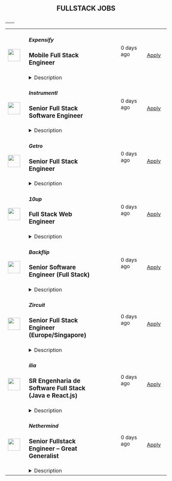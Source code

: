 <div align="center"><h2>FULLSTACK JOBS</h2></div><table><tr>
                <td width="100" height="100" rowspan="2">
                    <img src="https://avatars.githubusercontent.com/u/476779?s=200&v=4" width="38px" height="auto">
                </td>
                <td width="300">
                    <h5>Expensify</h5>
                    <h3>Mobile Full Stack Engineer</h3>
                </td>
                <td width="300">
                    <code></code>
                </td>
                <td width="200">
                <text>0 days ago</text>
                </td>
                <td width="100" rowspan="2">
                <a href="https://we.are.expensify.com/remote-mobile-engineer" align="right" target="_blank">Apply</a>
                </td>
            </tr>
            <tr>
                <td colspan="3">
                <details><summary>Description</summary>
                <div class="sqs-block html-block sqs-block-html" data-block-type="2" data-border-radii="{&quot;topLeft&quot;:{&quot;unit&quot;:&quot;px&quot;,&quot;value&quot;:0.0},&quot;topRight&quot;:{&quot;unit&quot;:&quot;px&quot;,&quot;value&quot;:0.0},&quot;bottomLeft&quot;:{&quot;unit&quot;:&quot;px&quot;,&quot;value&quot;:0.0},&quot;bottomRight&quot;:{&quot;unit&quot;:&quot;px&quot;,&quot;value&quot;:0.0}}" id="block-ec83913523d758553c62"><div class="sqs-block-content">

<div class="sqs-html-content">
  <h2 style="white-space:pre-wrap;">Your Mission,&nbsp;Should You Choose to Accept:</h2><p class="" style="white-space:pre-wrap;">Join our passionate team of top-notch engineers to solve a real-world problem, and help people spend less time managing expenses and more time pursuing their real goals. As we revolutionize the way people manage their expenses, being part of the Expensify team means building the easiest, fastest, and most efficient platform to automate everything expense-related.</p><p class="" style="white-space:pre-wrap;">Our employees work from all over the world, but if you're looking for a change of scene we offer visa sponsorship and relocation assistance to join us at one of our rad locations:</p><ul data-rte-list="default"><li><p class="" style="white-space:pre-wrap;">San Francisco </p></li><li><p class="" style="white-space:pre-wrap;">Portland </p></li><li><p class="" style="white-space:pre-wrap;">New York </p></li><li><p class="" style="white-space:pre-wrap;">London </p></li></ul><p class="" style="white-space:pre-wrap;">Even though we work hard at Expensify, we make sure our employees are happy. Our most talked about perk is our<a href="https://we.are.expensify.com/explore-the-world"> Offshore</a> where we spend a month abroad working from a remote location as a team. </p><h2 style="white-space:pre-wrap;">About the Mobile Platform</h2><p class="" style="white-space:pre-wrap;">We have a custom built, cross-platform mobile solution (wow, that’s a mouthful). Our native platforms use a JavaScript engine that allow us to write our business logic in JS and UI using native frameworks.</p><h2 style="white-space:pre-wrap;">About You</h2><p class="" style="white-space:pre-wrap;">We’re looking for engineers who are passionate about the product they’re building. Ideally, you’ll have a general understanding of and experience in Javascript, and React Native. PHP, Java, C++, IOS and Android are a plus but not a requirement! You’re a self-driven engineer with an entrepreneurial spirit who is not afraid to work with our sales team to better understand and tackle user-facing issues. You’re excited by our culture of <a href="https://we.are.expensify.com/inclusion">Live Rich, Have Fun, and Save the World</a>, and have an ambition you’re incredibly passionate about that Expensify can help you achieve.</p><p class="" style="white-space:pre-wrap;">As a Mobile Full Stack Engineer, your responsibilities include:</p><ul data-rte-list="default"><li><p class="" style="white-space:pre-wrap;">Collaborating with the team for large feature development and implementation.</p></li><li><p class="" style="white-space:pre-wrap;">Independently develop smaller features and adjustments.</p></li><li><p class="" style="white-space:pre-wrap;">Squashing bugs: big, small, and hairy!</p></li></ul><p class="" style="white-space:pre-wrap;">We’re looking for someone who:</p><ul data-rte-list="default"><li><p class="" style="white-space:pre-wrap;">Works great on a small, collaborative team.</p></li><li><p class="" style="white-space:pre-wrap;">Can design new features and tackle the annoying bugs.</p></li><li><p class="" style="white-space:pre-wrap;">Writes clean, concise, and commented code.</p></li><li><p class="" style="white-space:pre-wrap;">Can collaborate with other engineering teams to create new features and fix existing issues.</p></li><li><p class="" style="white-space:pre-wrap;">Is comfortable with every part of the software development lifecycle.</p></li><li><p class="" style="white-space:pre-wrap;">Can get shit done!</p></li></ul><h2 style="white-space:pre-wrap;">Compensation &amp; Benefits</h2><ul data-rte-list="default"><li><p class="" style="white-space:pre-wrap;">Full-time salaried position with starting compensation of $180,000 - $300,000, including equity.</p></li><li><p class="" style="white-space:pre-wrap;">401k with employer match</p></li><li><p class="" style="white-space:pre-wrap;">100% Medical/Dental/Mental Health support/Vision contributions</p></li><li><p class="" style="white-space:pre-wrap;">$20k annual family planning benefit through Carrot</p></li><li><p class="" style="white-space:pre-wrap;">Up to three months of fully paid parental leave, with up to six months for birthing parents</p></li><li><p class="" style="white-space:pre-wrap;">Commuter benefits</p></li><li><p class="" style="white-space:pre-wrap;">Flexible vacation policy</p></li><li><p class="" style="white-space:pre-wrap;">Relocation available</p></li></ul><h2 style="white-space:pre-wrap;">Next Steps</h2><p class="" style="white-space:pre-wrap;">Like what you see? Applying is easy, but it takes time. See, while we know you're awesome, it's actually really hard and time consuming to find you in the midst of literally hundreds of other applications we get from everyone else. So this is where we're going to ask our first favor: can you make it really easy and obvious how great you are, so we don't accidentally overlook you? There are many ways to do that, but the easiest way to help us out is by answering the following questions:</p><ol data-rte-list="default"><li><p class="" style="white-space:pre-wrap;">What's the URL of your website? If you don't have one, why not?</p></li><li><p class="" style="white-space:pre-wrap;">List any published apps that you have.</p></li><li><p class="" style="white-space:pre-wrap;">What's your coding history? When did you start, and what have you done between then and now?</p></li><li><p class="" style="white-space:pre-wrap;">What do you want to do with the rest of your life, and how is Expensify a step toward your long-term goals? <em>(We’re serious, we want to know! Share what you’re comfortable sharing, but we are a group of ambitious individuals building a community of people who want to achieve success in every aspect of our lives, and we encourage employees to figure out how they can use Expensify to realize their personal goals with the support of the company around them.)</em></p></li><li><p class="" style="white-space:pre-wrap;">How did you hear about us? A job posting? Chalk on a sidewalk? From a friend? Let us know where you saw this opening.</p></li></ol><h2 style="white-space:pre-wrap;">Resume not your thing? That’s great, we don’t really read them anyway! Forward your responses to the questions to <a href="mailto:apply@expensify.com">apply@expensify.com</a>. We're excited to hear from you!</h2>
</div>




















  
  



</div></div>
                </details>
                </td>
            </tr>,<tr>
                <td width="100" height="100" rowspan="2">
                    <img src="https://avatars.githubusercontent.com/u/43759528?s=200&v=4" width="38px" height="auto">
                </td>
                <td width="300">
                    <h5>Instrumentl</h5>
                    <h3>Senior Full Stack Software Engineer</h3>
                </td>
                <td width="300">
                    <code></code>
                </td>
                <td width="200">
                <text>0 days ago</text>
                </td>
                <td width="100" rowspan="2">
                <a href="https://jobs.lever.co/Instrumentl/6fa7b6d7-7e64-429a-80ea-4f70469d7584" align="right" target="_blank">Apply</a>
                </td>
            </tr>
            <tr>
                <td colspan="3">
                <details><summary>Description</summary>
                <div><b style="font-size: 18px;">Hello, we’re Instrumentl.</b></div><div><br></div><div><span style="font-size: 12pt;">We’re a mission-driven startup helping the nonprofit sector to drive impact, and we’re well on our way to becoming the #1 most-loved grant discovery and management tool. To get there, we’re hiring a </span><b style="font-size: 12pt;">Senior Full Stack Software Engineer</b><span style="font-size: 12pt;"> to help us build the right product for our customers quickly and strategically, while maintaining high code quality and standards.&nbsp;</span></div><div><br></div><div><b style="font-size: 18px;">About us:</b></div><div><br></div><div><a rel="noopener noreferrer" class="postings-link" style="font-size: 12pt;" href="https://www.instrumentl.com/">Instrumentl</a><span style="font-size: 12pt;"> is a hypergrowth YC-backed startup with over 4,000 nonprofit clients, from local homeless shelters to larger organizations like the San Diego Zoo and the University of Alaska. We are building the future of fundraising automation, helping nonprofits to discover, track, and manage grants efficiently through our SaaS platform.</span></div><div><br></div><div><span style="font-size: 12pt;">Our charts are dramatically up-and-to-the-right 📈 — we’re cash flow positive and doubling year-over-year, with customers who love us (NPS is 65+ and Ellis PMF survey is 60+). Join us on this rocket ship to Mars!</span></div><div><br></div><div><b style="font-size: 18px;">About the role:</b></div><div><br></div><div><span style="font-size: 12pt;">As a Sr. Full Stack Engineer at Instrumentl, you will work closely with our Head of Engineering and partner with team members across design, product, content, and support functions, providing a best-in-class experience to every user.</span></div><div><br></div><div><span style="font-size: 12pt;">Our small, distributed engineering team builds, scales, and improves our customer experience and in-house tooling from end to end. We’re accountable for the quality and reliability of our product, support, and data stack, and we believe in continuous improvement. Get to know us at </span><a rel="noopener noreferrer" class="postings-link" style="font-size: 12pt;" href="http://instrumentl.com/about">instrumentl.com/about</a><span style="font-size: 12pt;">!</span></div><div><br></div><div><span style="font-size: 12pt;">Our ideal candidate is eager to learn, willing to experiment, and excited to empower both teammates and customers to accelerate social progress and propel innovation.</span></div><div><br></div><div><span style="font-size: 12pt;">The Instrumentl team is fully distributed (though if you’d like to work from our Oakland office, we would love to see you there). For this position, we are looking for someone who has significant overlap with Pacific Time Zone working hours.</span></div><div><b style="font-size: 18px;">Hello, we’re Instrumentl.</b></div><div><br></div><div><span style="font-size: 12pt;">We’re a mission-driven startup helping the nonprofit sector to drive impact, and we’re well on our way to becoming the #1 most-loved grant discovery and management tool. To get there, we’re hiring a </span><b style="font-size: 12pt;">Senior Full Stack Software Engineer</b><span style="font-size: 12pt;"> to help us build the right product for our customers quickly and strategically, while maintaining high code quality and standards.&nbsp;</span></div><div><br></div><div><b style="font-size: 18px;">About us:</b></div><div><br></div><div><a href="https://www.instrumentl.com/" style="font-size: 12pt;" class="postings-link" target="_blank" rel="noopener noreferrer">Instrumentl</a><span style="font-size: 12pt;"> is a hypergrowth YC-backed startup with over 4,000 nonprofit clients, from local homeless shelters to larger organizations like the San Diego Zoo and the University of Alaska. We are building the future of fundraising automation, helping nonprofits to discover, track, and manage grants efficiently through our SaaS platform.</span></div><div><br></div><div><span style="font-size: 12pt;">Our charts are dramatically up-and-to-the-right 📈 — we’re cash flow positive and doubling year-over-year, with customers who love us (NPS is 65+ and Ellis PMF survey is 60+). Join us on this rocket ship to Mars!</span></div><div><br></div><div><b style="font-size: 18px;">About the role:</b></div><div><br></div><div><span style="font-size: 12pt;">As a Sr. Full Stack Engineer at Instrumentl, you will work closely with our Head of Engineering and partner with team members across design, product, content, and support functions, providing a best-in-class experience to every user.</span></div><div><br></div><div><span style="font-size: 12pt;">Our small, distributed engineering team builds, scales, and improves our customer experience and in-house tooling from end to end. We’re accountable for the quality and reliability of our product, support, and data stack, and we believe in continuous improvement. Get to know us at </span><a href="http://instrumentl.com/about" style="font-size: 12pt;" class="postings-link" target="_blank" rel="noopener noreferrer">instrumentl.com/about</a><span style="font-size: 12pt;">!</span></div><div><br></div><div><span style="font-size: 12pt;">Our ideal candidate is eager to learn, willing to experiment, and excited to empower both teammates and customers to accelerate social progress and propel innovation.</span></div><div><br></div><div><span style="font-size: 12pt;">The Instrumentl team is fully distributed (though if you’d like to work from our Oakland office, we would love to see you there). For this position, we are looking for someone who has significant overlap with Pacific Time Zone working hours.</span></div><h3>What you'll do:</h3><li>Build, operate, and improve products for all of Instrumentl’s customers, from small, local nonprofits to large organizations.</li><li>Create engaging, responsive interfaces and APIs that make the fundraising process truly enjoyable, driving our customer adoption and retention.</li><li>Contribute high-quality, thoroughly tested code to create trustworthy user interfaces and resilient backend systems.</li><li>Work side-by-side with our product, sales, support, and content teams to improve internal tools and processes, ensuring that our best-in-class product retains its crown.</li><li>Own problems from end to end, managing complexity and engaging directly with stakeholders to develop short-term and long-term solutions.</li><li>Be a strategic partner, thinking through everything from business impact to reliability and operability, to the pixel-perfection of individual customer interactions.</li><li>Uphold Instrumentl’s high standards for product quality and mentor newer team members to do the same.</li><h3>Who you are:</h3><li><b>Experienced: </b>you’ve been a software engineer for 5+ years - startup experience is a huge plus!</li><li><b>Generalist:</b> you enjoy working on frontend, backend, infrastructure, data pipelines, or billing pipelines as needed.</li><li><b>Hands-On: </b>you’ve used Ruby on Rails, JavaScript, PostgreSQL, Redis, HTML, and CSS, and you’re open to adopting new tools to get the job done.</li><li><b>Collaborative:</b> you thrive in an environment involving different functions, stakeholders, and subject matter experts.</li><li><b>Methodical:</b> you take pride in delivering projects from ideation to completion.</li><li><b>Hungry:</b> you’re on a mission to make an impact and motivated by constant learning.</li><li><b>Results-Driven: </b>you have a history of executing in a fast-paced environment.</li><li><b>Passionate: </b>you’re excited about Instrumentl’s mission to propel nonprofits into a bigger, brighter future.</li><h3>Compensation & Benefits:</h3><li>Salary ranges are based on market data, relative to our size, industry, and stage of growth. Salary is one part of total compensation, which also includes equity, perks, and competitive benefits.&nbsp;</li><li>For US-based candidates, our target salary band is <b>$145,000 - $185,000/year </b>+ equity. Salary decisions will be based on multiple factors including geographic location, qualifications for the role, skillset, proficiency, and experience level.&nbsp;</li><li>100% covered health, dental, and vision insurance for employees, 50% for dependents</li><li>Generous PTO policy, including parental leave</li><li>401(k)</li><li>Company laptop + stipend to set up your home workstation</li><li>Company retreats for in-person time with your colleagues</li><li>Work with awesome nonprofits around the US. We partner with incredible organizations doing meaningful work, and you get to help power their success.</li><div><b style="font-size: 18px;">What to expect:</b></div><div><br></div><div><span style="font-size: 16px;">Instrumentl is evolving rapidly. You’ll always have new challenges and opportunities to grow in your role - you won’t be bored! You’ll be an early member of our small but mighty team, playing a huge part in shaping our culture for the years and teammates to come.</span></div><div><br></div><div><b style="font-size: 16px;">At Instrumentl:</b></div><div><br></div><div><b style="font-size: 16px;">- We’re customer-focused. </b><span style="font-size: 16px;">We routinely seek feedback from our customers to improve the Instrumentl experience for everyone. Our first company value is "The customer is the hero" and we mean it.</span></div><div><b style="font-size: 16px;">- We love to experiment. </b><span style="font-size: 16px;">We are constantly generating new concepts and iterating to see what works - ideation and experimentation are essential here. "Bend the curve" is another key company value.</span></div><div><b style="font-size: 16px;">- We appreciate authenticity. </b><span style="font-size: 16px;">We have a diverse range of life experiences, and we encourage open, clear communication with each other about the things that matter most to us.</span></div><div><b style="font-size: 16px;">- We’re approachable and collaborative.</b><span style="font-size: 16px;"> Everyone has a voice, and we’re all building Instrumentl together.</span></div><div><b style="font-size: 16px;">- We kick it every day with some of the nicest people in the world.</b><span style="font-size: 16px;"> No joke, our customers are often on the front lines educating kids, saving endangered species, and restoring watersheds. In helping them take advantage of Instrumentl’s technology, you’re helping them move the world forward.</span></div><div><br></div><div><b style="font-size: 18px;">Ready to apply?</b></div><div><br></div><div><span style="font-size: 16px;">Please submit a written response addressing the prompts below:</span></div><div><br></div><div><span style="font-size: 16px;">1. Why are you interested in Instrumentl and this role?</span></div><div><span style="font-size: 16px;">2. What makes you a good fit for this role?&nbsp;</span></div><div><br></div><div><span style="font-size: 16px;">Don't forget to include the word </span><b style="font-size: 16px;">moxie </b><span style="font-size: 16px;">in your application to show you read this from start to finish! Along with your written response, please attach your CV or resume.</span></div><div><br></div><div><i style="font-size: 16px;">At Instrumentl, we pride ourselves on building a diverse team from the ground up. Every role is an opportunity to teach, learn, and create some of your best work - if you’re excited to grow along with us, we encourage you to apply!</i></div>
                </details>
                </td>
            </tr>,<tr>
                <td width="100" height="100" rowspan="2">
                    <img src="https://pbs.twimg.com/profile_images/1346314882648444928/c0g2OpD7_400x400.jpg" width="38px" height="auto">
                </td>
                <td width="300">
                    <h5>Getro</h5>
                    <h3>Senior Full Stack Engineer</h3>
                </td>
                <td width="300">
                    <code></code>
                </td>
                <td width="200">
                <text>0 days ago</text>
                </td>
                <td width="100" rowspan="2">
                <a href="https://jobs.gem.com/getro/am9icG9zdDr1VEix5hMuNp5lTxflvhHb" align="right" target="_blank">Apply</a>
                </td>
            </tr>
            <tr>
                <td colspan="3">
                <details><summary>Description</summary>
                <h1><span style="background-color: transparent; color: rgb(0, 0, 0);">Senior Full Stack Engineer - Rails &amp; React</span></h1><div><br></div><div><strong style="background-color: transparent; color: rgb(0, 0, 0);">About the Project</strong></div><div><br></div><div><span style="background-color: transparent; color: rgb(0, 0, 0);">Getro is on a mission to unlock the hidden potential within professional networks, transforming how people discover and leverage warm introductions for hiring and sales. As a Senior Full Stack Engineer on our team, you’ll be crucial in crafting features that both accelerate and enrich every connection, helping our customers find new talent, enhance their sales, and make other impactful professional connections. You'll develop user-friendly flows, construct data pipelines that supply essential insights, and leverage AI-driven matching algorithms to forge more efficient and meaningful connections. Join us in our quest to make professional networking more personal.</span></div><div><br></div><div><strong style="background-color: transparent; color: rgb(0, 0, 0);">Who You Are</strong></div><div><br></div><ul><li class=""><strong style="background-color: transparent;">Impact-Driven: </strong><span style="background-color: transparent;">You're motivated to craft solutions that make a real difference in people's professional lives. Your approach is thoughtful, always rooted in the real needs of users, and favors simplicity, efficiency and efficacy above all.</span></li><li class=""><strong style="background-color: transparent;">Agile Innovator:</strong><span style="background-color: transparent;"> Quick on your feet, you thrive in fast-paced environments, valuing learning and adaptability over perfection, making smart pivots based on user feedback and metrics.</span></li><li class=""><strong style="background-color: transparent;">Extreme Ownership: </strong><span style="background-color: transparent;">Taking ownership comes naturally to you, driving projects forward with enthusiasm and persisting until they are successful.</span></li><li class=""><strong style="background-color: transparent;">Team Player</strong><span style="background-color: transparent;">: You communicate effectively and understand how your work contributes to the bigger picture. You're open to feedback and value transparency in team interactions.</span></li><li class=""><strong style="background-color: transparent;">Self-Starter</strong><span style="background-color: transparent;">: You take ownership of your work, solve problems independently, and drive projects to completion with minimal oversight.</span></li></ul><div><br></div><div><strong style="background-color: transparent; color: rgb(0, 0, 0);">Required Skills &amp; Experience</strong></div><div><br></div><ul><li class=""><span style="background-color: transparent;">C2 Level English</span></li><li class=""><span style="background-color: transparent;">7+ years of software development experience</span></li><li class=""><span style="background-color: transparent; color: rgb(0, 0, 0);">Strong background in a startup environment building web applications.</span></li><li class=""><span style="background-color: transparent; color: rgb(0, 0, 0);">Proficiency in Rails and React are musts.&nbsp;</span></li><li class=""><span style="background-color: transparent; color: rgb(0, 0, 0);">Quick learner, able to adapt to our codebase quickly.</span></li><li class=""><span style="background-color: transparent; color: rgb(0, 0, 0);">Strong communicator, able to articulate ideas and collaborate effectively, avoiding ambiguities and misunderstandings.</span></li></ul><div><br></div><div><strong style="background-color: transparent; color: rgb(0, 0, 0);">Key Responsibilities</strong></div><div><br></div><ul><li class=""><span style="background-color: transparent;">Design and implement elegant user-centric solutions alongside PMs and designers.</span></li><li class=""><span style="background-color: transparent;">Work with autonomy on large projects critical to our roadmap, aiming for simplicity and effectiveness.</span></li><li class=""><span style="background-color: transparent;">Write clean, well-tested and maintainable code.</span></li><li class=""><span style="background-color: transparent;">Foster an environment of rapid iteration and feedback, contributing to a culture that values innovation, learning, and impact.</span></li></ul><div><br></div><div><strong style="background-color: transparent; color: rgb(0, 0, 0);">Why Join Us?</strong></div><h2><br></h2><ul><li class=""><span style="background-color: transparent;">Be part of a mission-driven company that's changing the face of professional networking and hiring</span></li><li class=""><span style="background-color: transparent;">Enjoy the flexibility and freedom of a fully remote role spanning 7+ countries. Our engineers are located in timezones between UTC-5 and UTC+1. We like to make sure we have a few hours of overlap with each other most days in case we need sync time.&nbsp;</span></li><li class=""><span style="background-color: transparent;">A competitive salary range ($100k - $120k), healthcare &amp; coworking allowance and unlimited vacation</span></li><li class=""><span style="background-color: transparent;">Significant equity participation and the opportunity to shape our future as one of the first 20 employees</span></li><li class=""><span style="background-color: transparent;">Unique culture: humans first, unicorn dreams second</span></li></ul><div><br></div><div><strong style="background-color: transparent; color: rgb(0, 0, 0);">About Getro:</strong></div><div><br></div><div><span style="background-color: transparent; color: rgb(0, 0, 0);">We help 850+ independent professional networks — including venture capital funds (</span><a href="https://jobs.lererhippeau.com/jobs" rel="noopener noreferrer" target="_blank" style="background-color: transparent; color: rgb(0, 0, 0);">Lerer Hippeau</a><span style="background-color: transparent; color: rgb(0, 0, 0);">), accelerators (</span><a href="https://jobs.techstars.com/jobs" rel="noopener noreferrer" target="_blank" style="background-color: transparent; color: rgb(0, 0, 0);">Techstars</a><span style="background-color: transparent; color: rgb(0, 0, 0);">), membership communities (</span><a href="https://jobs.thechicgeek.ca/jobs" rel="noopener noreferrer" target="_blank" style="background-color: transparent; color: rgb(0, 0, 0);">Chic Geek</a><span style="background-color: transparent; color: rgb(0, 0, 0);">), economic development organizations (</span><a href="https://jobs.launchtn.org/jobs" rel="noopener noreferrer" target="_blank" style="background-color: transparent; color: rgb(0, 0, 0);">Launch Tennessee</a><span style="background-color: transparent; color: rgb(0, 0, 0);">), universities (</span><a href="https://jobs.entrepreneurs.utoronto.ca/jobs" rel="noopener noreferrer" target="_blank" style="background-color: transparent; color: rgb(0, 0, 0);">University of Toronto</a><span style="background-color: transparent; color: rgb(0, 0, 0);">), and more — make better introductions for their members and measure the outcomes of their intros.</span></div><div><span style="background-color: transparent; color: rgb(0, 0, 0);">Our team:</span></div><ul><li class=""><span style="background-color: transparent; color: rgb(0, 0, 0);">Techstars 2017 graduates.</span></li><li class=""><span style="background-color: transparent; color: rgb(0, 0, 0);">Our co-founders have been working together in the recruiting space for the last 10 years and are multi-time founders</span></li><li class=""><span style="background-color: transparent; color: rgb(0, 0, 0);">Remote-first company, from 2018 (before covid).</span></li><li class=""><span style="background-color: transparent; color: rgb(0, 0, 0);">18 team members across 7+ countries (</span><a href="https://www.linkedin.com/feed/update/urn:li:activity:6967436011714846720?utm_source=share&amp;utm_medium=member_desktop" rel="noopener noreferrer" target="_blank" style="background-color: transparent; color: rgb(0, 0, 0);">Hear from Ted</a><span style="background-color: transparent; color: rgb(0, 0, 0);"> &amp; </span><a href="https://www.linkedin.com/posts/getro-com_get-to-know-thomas-activity-6971090675580719104-v0ta?utm_source=share&amp;utm_medium=member_desktop" rel="noopener noreferrer" target="_blank" style="background-color: transparent; color: rgb(0, 0, 0);">meet Thomas</a><span style="background-color: transparent; color: rgb(0, 0, 0);"> from our team).</span></li><li class=""><span style="background-color: transparent; color: rgb(0, 0, 0);">As a fully remote company, we don't have offices, but we do get together virtually and in-person for Summits</span></li></ul><div><br></div><div><strong style="background-color: transparent; color: rgb(0, 0, 0);">How we work:</strong></div><div><br></div><div><span style="background-color: transparent; color: rgb(0, 0, 0);">We set ambitious goals, but are mindful of realistic timelines. We trust our team members to work independently, prioritizing productivity and effectiveness over presenteeism. At Getro, you’ll have the autonomy to focus on projects that excite you while delivering high-impact results.</span></div><div><br></div><div><strong style="background-color: transparent; color: rgb(0, 0, 0);">One last thing:</strong></div><div><br></div><div><span style="background-color: transparent; color: rgb(0, 0, 0);">Don’t meet every single requirement? Studies have shown that women and people of color are less likely to apply to jobs unless they meet every single qualification. At Getro we are dedicated to building a diverse, inclusive and authentic workplace, so if you’re excited about this role but your past experience doesn’t align perfectly with every qualification in the job description, we encourage you to apply anyways. You may be just the right candidate for this or other roles.</span></div>
                </details>
                </td>
            </tr>,<tr>
                <td width="100" height="100" rowspan="2">
                    <img src="https://pbs.twimg.com/profile_images/2738508979/760be3edebfa0195e36fb3dba07297c1_400x400.png" width="38px" height="auto">
                </td>
                <td width="300">
                    <h5>10up</h5>
                    <h3>Full Stack Web Engineer</h3>
                </td>
                <td width="300">
                    <code></code>
                </td>
                <td width="200">
                <text>0 days ago</text>
                </td>
                <td width="100" rowspan="2">
                <a href="https://job-boards.greenhouse.io/10up/jobs/4506540008" align="right" target="_blank">Apply</a>
                </td>
            </tr>
            <tr>
                <td colspan="3">
                <details><summary>Description</summary>
                &lt;div&gt;
&lt;p&gt;&lt;strong&gt;Location: Remote - Anywhere&lt;/strong&gt; (Open to applicants located anywhere aligned with the Americas time zones.)&lt;/p&gt;
&lt;p&gt;As a SiteWatch Web Engineer at 10up, you are taking the driver&#39;s seat in helping support a number of clients across multiple verticals. You will provide consultation to clients and internal teams on complicated full-stack issues while being a “jack of all trades” who can speak to all parts of a project and provide strategic value from the minutia to the big picture. You will be an authority on either JS or PHP.&lt;/p&gt;
&lt;p&gt;As a leading digital agency, 10up&#39;s client roster spans from innovative startups and impactful non-profits to some of the biggest names in the industry, such as ESPN, Google, The New York Times Co., Microsoft, and The Nobel Prize Committee. 10uppers have been pushing the boundaries of web experiences for over 12 years—become an engineer that innovates the internet by building exciting projects alongside a top-in-the-field team.&lt;/p&gt;
&lt;p&gt;As a 10upper, you have options for flexible and alternative work schedules. Intentionally remote since day one, spanning six continents and 40 countries, 10up fully embraces the benefits of distributed work.&lt;/p&gt;
&lt;div&gt;&lt;strong&gt;What you will do:&amp;nbsp;&lt;/strong&gt;&lt;/div&gt;
&lt;div&gt;
&lt;ul&gt;
&lt;li&gt;Engage with Clients: Participate actively in client meetings, respond to tickets, clarify requirements, and maintain strong live communication skills.&lt;/li&gt;
&lt;li&gt;Develop Enterprise-Level WordPress Solutions: Build and maintain complex WordPress plugins, themes, and custom Gutenberg blocks using PHP and React.js.&lt;/li&gt;
&lt;li&gt;Support &amp;amp; shape our product offerings: Help support and enhance our public product offerings like ElasticPress.io and SiteWatch.&lt;/li&gt;
&lt;li&gt;Handle Legacy Code and Databases: Debug and improve legacy systems, ensuring seamless functionality and integration with existing architectures.&lt;/li&gt;
&lt;li&gt;Manage Diverse, High-Volume Projects: Work on multiple concurrent client projects, often switching contexts daily while maintaining quality and efficiency.&lt;/li&gt;
&lt;li&gt;Lead Technical Strategy: Define technical visions for complex builds, create accurate estimates, and guide technical direction in collaboration with cross-disciplinary teams.&lt;/li&gt;
&lt;li&gt;Advance Engineering Standards: Contribute to reusable tools, process improvements, and best practices while exploring new technologies to enhance client success&lt;/li&gt;
&lt;/ul&gt;
&lt;/div&gt;
&lt;/div&gt;
&lt;div&gt;
&lt;div&gt;
&lt;p&gt;&lt;strong&gt;About you:&amp;nbsp;&lt;/strong&gt;&lt;/p&gt;
&lt;ul&gt;
&lt;li&gt;Effective Communicator: You excel at explaining technical concepts in client-friendly terms and thrive in real-time, live client interactions.&lt;/li&gt;
&lt;li&gt;WordPress Pro: Experienced with PHP, Gutenberg block development, and React.js. You can confidently build solutions by leveraging documentation and learning new techniques independently.&lt;/li&gt;
&lt;li&gt;Problem-Solver: Skilled at debugging, optimizing legacy codebases, and navigating complex database structures.&lt;/li&gt;
&lt;li&gt;Adaptable and Organized: Comfortable managing a high workload, switching between 5–10 clients in a day, and delivering high-quality work under varying demands.&lt;/li&gt;
&lt;li&gt;Self-Starter and Learner: Eager to tackle emerging technologies like Elasticsearch and AI while applying knowledge to solve practical client challenges.&lt;/li&gt;
&lt;li&gt;Remote Work Advocate: Thrives in distributed teams, engaging effectively while working from a location of your choice.&lt;/li&gt;
&lt;/ul&gt;
&lt;p&gt;&lt;strong&gt;Benefits of interest:&lt;/strong&gt;&lt;/p&gt;
&lt;ul&gt;
&lt;li&gt;Multiple paid time off programs, including PTO, parental leave, bereavement leave, and company holidays – including an all-company break from Christmas Eve to New Years Day&lt;/li&gt;
&lt;li&gt;Health, dental, and life insurance programs (available for United States and UK team members)&lt;/li&gt;
&lt;li&gt;Retirement contribution programs (currently available in the U.S. and U.K.)&lt;/li&gt;
&lt;li&gt;Flexible and alternate schedule programs - including options for 4-day work week (Monday-Thursday) configurations&lt;/li&gt;
&lt;li&gt;$1,000 accrued annually in professional development budget for you to spend on conferences, training, or to buy back time for programs like independent study&lt;/li&gt;
&lt;li&gt;Global Company summits – opportunities to meet, socialize, and learn with fellow team members in person at remarkable destinations&lt;/li&gt;
&lt;li&gt;An end-of-year all-hands bonus program, along with smaller opportunities for recognition throughout the year.&lt;/li&gt;
&lt;/ul&gt;
&lt;p&gt;The expected annual salary range for this position is between &lt;strong&gt;$90,000 and $110,000 USD&lt;/strong&gt;. Compensation is determined based on a variety of factors including relevant experience, other job related qualifications/skills, geographic location, and business needs.&lt;/p&gt;
&lt;div&gt;&lt;strong&gt;Join our team!&amp;nbsp;&lt;/strong&gt;&lt;/div&gt;
&lt;div&gt;&amp;nbsp;&lt;/div&gt;
&lt;div&gt;If you are passionate about 10up&#39;s mission and think you have what it takes to be successful in this role, please apply. If you consider yourself a Full-Stack Engineer, please choose the discipline and job title that most closely aligns with your focus/primary area of expertise. We personally review each application and can always pivot roles after you enter the hiring process.&lt;/div&gt;
&lt;div&gt;&amp;nbsp;&lt;/div&gt;
&lt;div&gt;Read more about &lt;a class=&quot;postings-link&quot; href=&quot;https://drive.google.com/file/d/1nQ9yWRqfDAdrriYRnBNzYo7w59auYxMe/view&quot;&gt;What to Expect &lt;/a&gt;through our Recruiting process.&lt;/div&gt;
&lt;div&gt;&amp;nbsp;&lt;/div&gt;
&lt;/div&gt;
&lt;div&gt;We don&#39;t want you to miss any communication from us! To ensure you receive updates on your application, please add jobs@10up.com to your contacts list! #LI-Remote&lt;/div&gt;
&lt;/div&gt;
&lt;div&gt;&amp;nbsp;&lt;/div&gt;
                </details>
                </td>
            </tr>,<tr>
                <td width="100" height="100" rowspan="2">
                    <img src="https://media.licdn.com/dms/image/D560BAQH1_SFy5Vwlhg/company-logo_200_200/0/1686838667749?e=2147483647&v=beta&t=vjEnSv9MgRj3-PLOfPnBySXxJkFKZF1SkMxzVFcxr8c" width="38px" height="auto">
                </td>
                <td width="300">
                    <h5>Backflip</h5>
                    <h3>Senior Software Engineer (Full Stack)</h3>
                </td>
                <td width="300">
                    <code></code>
                </td>
                <td width="200">
                <text>0 days ago</text>
                </td>
                <td width="100" rowspan="2">
                <a href="https://jobs.lever.co/backflip/bf0fff05-bd31-442e-a03d-00ca157b76cb" align="right" target="_blank">Apply</a>
                </td>
            </tr>
            <tr>
                <td colspan="3">
                <details><summary>Description</summary>
                <div><b style="font-size: 11pt;">Join a fast growing start up changing the real estate investing industry!&nbsp;</b></div><div><br></div><div><a rel="noopener noreferrer" class="postings-link" style="font-size: 11pt;" href="https://dobackflip.com/">Backflip</a><span style="font-size: 11pt;"> is a venture-backed </span><b style="font-size: 11pt;">FinTech</b><span style="font-size: 11pt;"> company that </span><b style="font-size: 11pt;">empowers anyone to improve their life and their neighborhood through real estate investing</b><span style="font-size: 11pt;">. To do that, we need people who are inspired to reimagine and rebuild an outdated and unbalanced system; to support and celebrate America’s local entrepreneurs. </span><a rel="noopener noreferrer" class="postings-link" style="font-size: 11pt;" href="https://backflip.app.link/hdYmZF9JwLb">Check out the Backflip app here to experience first hand how we're making a difference through our technology</a><span style="font-size: 11pt;">.</span></div><div><br></div><div><span style="font-size: 11pt;">As a </span><i><b style="font-size: 11pt;">Senior Software Engineer (Full Stack)</b></i><span style="font-size: 11pt;"> at Backflip, you will play a pivotal role in the development and enhancement of our products and platform. You will collaborate with cross-functional teams, take ownership of challenging projects, and contribute to the success of the company. This role requires a blend of technical expertise, problem-solving skills, and the ability to work independently while embracing a collaborative mindset.</span></div><div><br></div><div><span style="font-size: 11pt;">This position is remote (U.S.) and a rare opportunity to get in on the ground floor (~60 person team) working directly with senior leaders in a well-capitalized startup with a great culture (</span><a rel="noopener noreferrer" class="postings-link" style="font-size: 11pt;" href="https://techcrunch.com/2024/04/29/backflip-raises-15-million-to-help-real-estate-investors-flip-houses/?guccounter=1&amp;guce_referrer=aHR0cHM6Ly93d3cuZ29vZ2xlLmNvbS8&amp;guce_referrer_sig=AQAAABk3K7EzQ-RsoX2uq_YCeKN3dCJPqN1FsdwJFbmB30YwsTXb2qogu-d0mtoA_sfc9ZWtyzGW04VxvOa9iDbHgMqyiLHq5hahjz5Ym4hQ6WtWy-OfMFEBck0bSanRkxZg89Eme5WfG-lXEOjuecZ1mCfDE9DCAFFL8feoIKJ8RlsQ">Check out our recently announced $15M Series A</a><span style="font-size: 11pt;">).</span></div><div><b style="font-size: 11pt;">Join a fast growing start up changing the real estate investing industry!&nbsp;</b></div><div><br></div><div><a href="https://dobackflip.com/" style="font-size: 11pt;" class="postings-link" target="_blank" rel="noopener noreferrer">Backflip</a><span style="font-size: 11pt;"> is a venture-backed </span><b style="font-size: 11pt;">FinTech</b><span style="font-size: 11pt;"> company that </span><b style="font-size: 11pt;">empowers anyone to improve their life and their neighborhood through real estate investing</b><span style="font-size: 11pt;">. To do that, we need people who are inspired to reimagine and rebuild an outdated and unbalanced system; to support and celebrate America’s local entrepreneurs. </span><a href="https://backflip.app.link/hdYmZF9JwLb" style="font-size: 11pt;" class="postings-link" target="_blank" rel="noopener noreferrer">Check out the Backflip app here to experience first hand how we're making a difference through our technology</a><span style="font-size: 11pt;">.</span></div><div><br></div><div><span style="font-size: 11pt;">As a </span><i><b style="font-size: 11pt;">Senior Software Engineer (Full Stack)</b></i><span style="font-size: 11pt;"> at Backflip, you will play a pivotal role in the development and enhancement of our products and platform. You will collaborate with cross-functional teams, take ownership of challenging projects, and contribute to the success of the company. This role requires a blend of technical expertise, problem-solving skills, and the ability to work independently while embracing a collaborative mindset.</span></div><div><br></div><div><span style="font-size: 11pt;">This position is remote (U.S.) and a rare opportunity to get in on the ground floor (~60 person team) working directly with senior leaders in a well-capitalized startup with a great culture (</span><a href="https://techcrunch.com/2024/04/29/backflip-raises-15-million-to-help-real-estate-investors-flip-houses/?guccounter=1&amp;guce_referrer=aHR0cHM6Ly93d3cuZ29vZ2xlLmNvbS8&amp;guce_referrer_sig=AQAAABk3K7EzQ-RsoX2uq_YCeKN3dCJPqN1FsdwJFbmB30YwsTXb2qogu-d0mtoA_sfc9ZWtyzGW04VxvOa9iDbHgMqyiLHq5hahjz5Ym4hQ6WtWy-OfMFEBck0bSanRkxZg89Eme5WfG-lXEOjuecZ1mCfDE9DCAFFL8feoIKJ8RlsQ" style="font-size: 11pt;" class="postings-link" target="_blank" rel="noopener noreferrer">Check out our recently announced $15M Series A</a><span style="font-size: 11pt;">).</span></div><h3>What You’ll Do:</h3><li>Design, develop, and maintain full-stack solutions using Python, React, and React Native.</li><li>Innovate and execute on features to enhance the user experience and platform capabilities.</li><li>Collaborate with product managers, designers, and other engineers to deliver high-quality software.</li><li>Contribute to the architecture, design, and implementation of scalable and maintainable code.</li><li>Write and maintain automated tests to ensure robustness.</li><li>Deploy applications to various cloud-based environments, ensuring reliability and performance.</li><li>Collaborate with teams to build RESTful APIs and integrate other backend technologies.</li><li>Estimate work efforts accurately and ensure project milestones are met.</li><li>Stay current with industry trends and bring innovative ideas to the team.</li><h3>Qualifications:</h3><li>Proficiency in Python and React, with a solid understanding of object-oriented programming.</li><li>Familiarity with front-end technologies like JavaScript and <a rel="noopener noreferrer" class="postings-link" href="http://React.js">React.js</a>.</li><li>Mastery of software development best practices and principles.</li><li>Experience with continuous integration and continuous deployment (CI/CD) pipelines.</li><li>Familiarity with cloud frameworks such as AWS, GCP, or similar.</li><li>Strong understanding of design patterns, algorithms, and data structures.</li><li>Experience with RESTful APIs and backend web technologies.</li><li>Familiarity with Docker and container-based environments.</li><li>Ability to provide accurate estimates and deliver high-quality code within deadlines.</li><li>Bachelor's degree in Computer Science or equivalent experience (8+ years) in building applications.</li><h3>Bonus Skills:</h3><li>Experience working with GraphQL.</li><li>Experience with mobile application development for iOS and Android.</li><li>Experience with machine learning techniques such as LLMs, NLP, and computer vision.</li><li>Experience working in an Agile team environment.</li><li>Experience in researching and vetting third-party API providers.</li><li>Familiarity with geo-spatial search techniques.</li><li>Background in real estate, real estate investment, and/or FinTech is a plus.</li><h3>This candidate will champion Backflip’s culture & Core Values:</h3><li><b>Raise</b> the standard of what is possible</li><li><b>Embrace</b> being the novice to become the master</li><li><b>Work</b> only with those who want the best for us</li><li><b>Communicate</b> quickly, naturally and with radical candor</li><li><b>Test</b> new things to invent and challenge the status quo</li><li>Today, nay <b>now</b>!</li><div><i>Compensation for this role includes a base salary ranging from $165,000 - $180,000 plus an annual bonus ranging from $10,000 - $20,000, and is based on a variety of factors including prior experience, geographic location, stock option grant, and other factors, and may fall outside of the stated range for certain candidates. In addition to a competitive market salary, Backflip employees receive equity stock options, paid health care, and a 401K + company match, among other industry-leading benefits.</i></div><div><br></div><div><i>All Backflip positions are Remote. Like the people we serve, we believe being free to create wherever you’re most inspired is one of life’s greatest joys. It’s better for individuals, for community, and for fostering great work to emerge. With our work-from-anywhere approach, Backflip brings together a diverse team of individuals, with passions for innovation, art, coding, AI, data, finance, film, real estate, the environment, learning and teaching. Together, we're moving fast.</i></div><div><br></div><div><i>Backflip is an equal opportunity employer. We know that building a world-class organization is not possible without an intentional focus on recruiting, empowering, promoting and rewarding the best and brightest people of all backgrounds. Backflip focuses on hiring individuals that align with its Core Values (listed above), and consistently display a high ethical standard, both personally and professionally.</i></div><div><br></div><div><i>This role is not eligible for visa sponsorship.</i></div>
                </details>
                </td>
            </tr>,<tr>
                <td width="100" height="100" rowspan="2">
                    <img src="https://pbs.twimg.com/profile_images/1774812048683143168/gSbmfQfa_400x400.jpg" width="38px" height="auto">
                </td>
                <td width="300">
                    <h5>Zircuit</h5>
                    <h3>Senior Full Stack Engineer (Europe/Singapore)</h3>
                </td>
                <td width="300">
                    <code></code>
                </td>
                <td width="200">
                <text>0 days ago</text>
                </td>
                <td width="100" rowspan="2">
                <a href="https://jobs.ashbyhq.com/Zircuit/01f3b7fd-70a4-4e07-8ff2-9a59101e55d8" align="right" target="_blank">Apply</a>
                </td>
            </tr>
            <tr>
                <td colspan="3">
                <details><summary>Description</summary>
                <h2><strong>Summary</strong></h2><p style="min-height:1.5em">Zircuit is looking for a Full-Stack Engineer. As a key player in our team, you'll be tasked with developing and maintaining DApps at the intersection of AI and blockchain.</p><p style="min-height:1.5em"></p><p style="min-height:1.5em">Your role is pivotal in blending front-end wizardry with robust back-end solutions, harnessing technologies like JavaScript/Typescript, React, NextJS, Node.js, Python, SQL, Postgres, MongoDB, alongside AWS main services. With a focus on scalability, high performance, and the exciting realm of blockchain and AI technologies, your work will directly contribute to our mission.</p><p style="min-height:1.5em"></p><p style="min-height:1.5em">You'll be part of an agile team, rapidly prototyping and developing innovative DApps in a dynamic environment with evolving requirements. You'll also play a key role in maintaining and improving existing systems.</p><p style="min-height:1.5em"></p><p style="min-height:1.5em"><strong>Candidate Profile</strong></p><ul style="min-height:1.5em"><li><p style="min-height:1.5em">Background in Computer Science or related field</p></li><li><p style="min-height:1.5em">5+ years of full-stack development experience building high-performance, large-scale applications using technologies such as NextJS, React, and Python</p></li><li><p style="min-height:1.5em">Extensive knowledge of Javascript/Typescript</p></li><li><p style="min-height:1.5em">Blockchain and experience with wagmi.js, ether.js, and related libraries, including smart contracts interactions</p></li><li><p style="min-height:1.5em">Knowledge of SQL and Postgres, as well as non-relational databases (e.g., MongoDB)</p></li><li><p style="min-height:1.5em">Expertise in profiling and improving application performance</p></li><li><p style="min-height:1.5em">Strong testing skills</p></li><li><p style="min-height:1.5em">Comfortable with CI/CD pipelines, monitoring, and cloud platforms like AWS and Heroku</p></li><li><p style="min-height:1.5em">Detail-oriented mindset, willingness to learn, and quality-driven personality</p></li><li><p style="min-height:1.5em">Fluent English communication, both written and spoken</p></li><li><p style="min-height:1.5em">Partial overlap with the GST and EST time zones to ease team communication</p></li></ul><p style="min-height:1.5em"></p><p style="min-height:1.5em"><strong>Nice to Have</strong></p><ul style="min-height:1.5em"><li><p style="min-height:1.5em">1+ years experience in creating DeFi applications</p></li><li><p style="min-height:1.5em">Experience building LLM applications using AI/ML frameworks and libraries (e.g., TensorFlow, PyTorch).</p></li></ul><p style="min-height:1.5em"></p><p style="min-height:1.5em"><strong>Compensation &amp; Perks</strong></p><ul style="min-height:1.5em"><li><p style="min-height:1.5em">A competitive salary that matches your experience, plus performance bonuses and token grants</p></li><li><p style="min-height:1.5em">Work from anywhere, 100% remote, and flexible working hours</p></li><li><p style="min-height:1.5em">Generous paid time off, including maternity/paternity leave</p></li><li><p style="min-height:1.5em">Retirement/pension plan</p></li><li><p style="min-height:1.5em">Free gym membership, or any virtual alternative of your choice</p></li><li><p style="min-height:1.5em">Rent your own desk in a co-working space or work from anywhere at any time.</p></li><li><p style="min-height:1.5em">Join all-expenses-paid retreats in exotic/exclusive locations with the team</p></li></ul>
                </details>
                </td>
            </tr>,<tr>
                <td width="100" height="100" rowspan="2">
                    <img src="https://avatars.githubusercontent.com/u/35933823?s=200&v=4" width="38px" height="auto">
                </td>
                <td width="300">
                    <h5>ília</h5>
                    <h3>SR Engenharia de Software Full Stack (Java e React.js) </h3>
                </td>
                <td width="300">
                    <code></code>
                </td>
                <td width="200">
                <text>0 days ago</text>
                </td>
                <td width="100" rowspan="2">
                <a href="https://boards.greenhouse.io/ilia/jobs/5425802004" align="right" target="_blank">Apply</a>
                </td>
            </tr>
            <tr>
                <td colspan="3">
                <details><summary>Description</summary>
                &lt;p&gt;Aqui na ília nossas vagas estão sempre abertas para todas as pessoas e não se restringem quanto a gênero, etnia, orientação sexual, fatores sociais, condições físicas ou intelectuais (PCD) etc. Incentivamos a candidatura de integrantes de todos os grupos minoritários!&lt;/p&gt;
&lt;h3&gt;&lt;strong&gt;Sobre a ília&lt;/strong&gt;&lt;/h3&gt;
&lt;p&gt;Somos especialistas em tecnologia, dados e design, impulsionando a transformação digital de grandes players do mercado há mais de 10 anos, nos setores financeiro, seguros e mobilidade. Com mais de 450 profissionais, estamos presentes no Brasil e Europa, atendendo aos mercados da América Latina, Europa e América do Norte, desenvolvendo produtos digitais de alta qualidade e com foco em resultados de negócios. Somos uma equipe inovadora, criativa e apaixonada por tecnologia.&amp;nbsp;&lt;/p&gt;
&lt;p&gt;Certificada pelo 5° ano consecutivo como Great Place to work aqui na ília acreditamos que pessoas mudam o mundo, e investimos nelas. Nossas awesome deliveries são feitas de pessoas para pessoas, afinal awesome people make awesome deliveries!&amp;nbsp;&lt;/p&gt;
&lt;p&gt;#Vempraília&lt;/p&gt;
&lt;h3&gt;&lt;strong&gt;Requisitos:&lt;/strong&gt;&amp;nbsp;&lt;/h3&gt;
&lt;ul&gt;
&lt;li&gt;Desenvolver: Participar ativamente do ciclo de desenvolvimento de software, desde a concepção até a implementação utilizando Java/Spring, garantindo que as soluções sejam robustas, escaláveis e eficientes.&lt;/li&gt;
&lt;li&gt;Apoiar Front-end: Contribuir para o desenvolvimento de interfaces de usuário utilizando React.js e TypeScript, garantindo a integração eficaz com os serviços back-end.&lt;/li&gt;
&lt;li&gt;Trabalhar com Sistemas Orientados a Eventos: Contribuir no desenvolvimento de sistemas orientados a eventos, utilizando tecnologias como Kafka, RabbitMQ.&lt;/li&gt;
&lt;li&gt;Testar: Criar e manter testes automatizados para backend e frontend, assegurando que as funcionalidades atendam aos requisitos e estejam livres de bugs.&lt;/li&gt;
&lt;li&gt;Manter a Qualidade: Colaborar com a equipe para garantir que o código seja bem testado, documentado e siga as melhores práticas.&lt;/li&gt;
&lt;li&gt;Colaborar: Participar de revisões de código, pair programming, e discussões de arquitetura com foco na melhoria contínua de nossas soluções.&lt;/li&gt;
&lt;li&gt;Inovar: Trazer ideias para melhorias na arquitetura e processos de desenvolvimento tanto no backend quanto no frontend, mantendo-se atualizado com as melhores práticas e novas tecnologias.&lt;/li&gt;
&lt;li&gt;Apoiar no Code Review: Revisar o código escrito por outros desenvolvedores, fornecendo feedback construtivo para assegurar que os padrões de codificação e as melhores práticas sejam seguidas.&lt;/li&gt;
&lt;/ul&gt;
&lt;h3&gt;&lt;strong&gt;Diferencial:&lt;/strong&gt;&amp;nbsp;&lt;/h3&gt;
&lt;ul&gt;
&lt;li&gt;Conhecimento em micro front-end&lt;/li&gt;
&lt;/ul&gt;
&lt;h3&gt;&lt;strong&gt;Benefícios e Incentivos:&lt;/strong&gt;&lt;/h3&gt;
&lt;p&gt;&lt;/p&gt;
&lt;p&gt;Nossa contratação é CLT- 40h semanais com jornada flexível, sendo executada 100% de forma remota. Os benefícios da ília são pensados para proporcionar uma experiência AWESOME para cada ílian, abaixo você encontra os benefícios de forma resumida. #vempraília&lt;/p&gt;
&lt;p&gt;Para Saúde e bem-estar:&lt;/p&gt;
&lt;ul&gt;
&lt;li&gt;Plano de Saúde e Odontológico SulAmérica extensivo a dependentes;&lt;/li&gt;
&lt;li&gt;Vale Alimentação/Refeição em cartão fléxivel Picpay benefícios&amp;nbsp;&lt;/li&gt;
&lt;li&gt;Seguro de Vida;&lt;/li&gt;
&lt;li&gt;Auxílio Home-Office em cartão fléxivel Picpay benefícios;&lt;/li&gt;
&lt;li&gt;Wellhub (Gympass)&lt;/li&gt;
&lt;li&gt;TotalPass&lt;/li&gt;
&lt;/ul&gt;
&lt;p&gt;Para o seu Desenvolvimento:&lt;/p&gt;
&lt;ul&gt;
&lt;li&gt;ília University: Universidade Corporativa com mais de 20 mil cursos disponíveis para desenvolvimento pessoal e profissional;&lt;/li&gt;
&lt;li&gt;Language Academy: Escola de idiomas para ílians;&lt;/li&gt;
&lt;li&gt;í-talks e Chapter: Momentos e cerimônias em que o time compartilha práticas, estudos, projetos e ideias. Nas chapters ainda se reúnem pessoas com skills similares para compartilhamento de ideias, práticas e experiências;&lt;/li&gt;
&lt;/ul&gt;
&lt;p&gt;Gostamos de ir além no cuidado com as nossas pessoas, então dispomos também de alguns benefícios não convencionais:&amp;nbsp;&lt;/p&gt;
&lt;ul&gt;
&lt;li&gt;Plano de Saúde PET- Guapeco&amp;nbsp;&lt;/li&gt;
&lt;li&gt;BYOD- Alugamos o seu notebook pessoal te pagando um valor mensal para que você o use, mas disponibilizamos também máquinas de trabalho para ílians. Você quem decide!&lt;/li&gt;
&lt;li&gt;Seu Niver, seu bolo!&lt;/li&gt;
&lt;li&gt;Seu Networking Vale Prêmio- Programa de premiação a indicação de novos funcionários.&lt;/li&gt;
&lt;/ul&gt;
                </details>
                </td>
            </tr>,<tr>
                <td width="100" height="100" rowspan="2">
                    <img src="https://avatars.githubusercontent.com/u/43478154?s=200&v=4" width="38px" height="auto">
                </td>
                <td width="300">
                    <h5>Nethermind</h5>
                    <h3>Senior Fullstack Engineer – Great Generalist</h3>
                </td>
                <td width="300">
                    <code></code>
                </td>
                <td width="200">
                <text>0 days ago</text>
                </td>
                <td width="100" rowspan="2">
                <a href="https://job-boards.eu.greenhouse.io/nethermind/jobs/4524160101" align="right" target="_blank">Apply</a>
                </td>
            </tr>
            <tr>
                <td colspan="3">
                <details><summary>Description</summary>
                &lt;div class=&quot;content-intro&quot;&gt;&lt;h2&gt;What are we all about?&lt;/h2&gt;
&lt;p&gt;We are a team of builders and researchers on a mission to empower enterprises and developers worldwide to access and build on decentralized systems.&lt;/p&gt;
&lt;p&gt;Our expertise covers several domains: Ethereum and Starknet protocol engineering, layer-2, AI, cryptography research, protocol research, decentralized finance (DeFi), security auditing, formal verification, real-time monitoring, smart contract development, and dapps and enterprise engineering.&lt;/p&gt;
&lt;p&gt;Working to solve some of the most challenging problems in the blockchain space, we frequently collaborate with renowned companies, such as Ethereum Foundation, Starknet Foundation, Gnosis Chain, Flashbots, Forta Protocol, Lido, EigenLayer, Open Zeppelin, RISCZero, Aleph Zero, and many more.&lt;/p&gt;
&lt;p&gt;Today, we are a 350+ strong team working remotely across 66+ countries.&lt;/p&gt;
&lt;p&gt;View all our open positions here: &lt;a href=&quot;https://www.nethermind.io/open-roles&quot;&gt;https://www.nethermind.io/open-roles&amp;nbsp;&lt;/a&gt;&lt;/p&gt;&lt;/div&gt;&lt;p&gt;&amp;nbsp;&lt;/p&gt;
&lt;p&gt;&lt;span style=&quot;font-size: 12pt;&quot;&gt;&lt;strong&gt;How to Know If You’re the Right Fit&lt;br&gt;&lt;/strong&gt; &lt;/span&gt;&lt;br&gt;&lt;span style=&quot;font-size: 12pt;&quot;&gt;If you live for&amp;nbsp;&lt;strong&gt;deep, mind-bending problems&lt;/strong&gt;&amp;nbsp;and&amp;nbsp;&lt;strong&gt;take pride&lt;/strong&gt;&amp;nbsp;in building both slick frontends and rock-solid backends, keep reading. We’re looking for engineers who don’t just code—they&amp;nbsp;&lt;strong&gt;innovate&lt;/strong&gt;. Those who&amp;nbsp;&lt;strong&gt;own&lt;/strong&gt;&amp;nbsp;their projects from end to end and constantly&amp;nbsp;&lt;strong&gt;push&lt;/strong&gt;&amp;nbsp;for better performance, better architectures, better everything.&lt;/span&gt;&lt;/p&gt;
&lt;p&gt;&lt;span style=&quot;font-size: 12pt;&quot;&gt;&lt;strong&gt;Why This Role Is Exciting&lt;/strong&gt;&lt;/span&gt;&lt;/p&gt;
&lt;ul&gt;
&lt;li style=&quot;font-size: 12pt;&quot;&gt;&lt;span style=&quot;font-size: 12pt;&quot;&gt;&lt;strong&gt;Work with A-Players:&lt;/strong&gt;&amp;nbsp;Our engineering and research teams are some of the best in the space—prepare to level up by collaborating with them daily.&lt;/span&gt;&lt;/li&gt;
&lt;li style=&quot;font-size: 12pt;&quot;&gt;&lt;span style=&quot;font-size: 12pt;&quot;&gt;&lt;strong&gt;Big Impact, Big Ownership:&lt;/strong&gt;&amp;nbsp;You’ll architect, build, and deploy systems that could redefine how people experience blockchain products.&lt;/span&gt;&lt;/li&gt;
&lt;li style=&quot;font-size: 12pt;&quot;&gt;&lt;span style=&quot;font-size: 12pt;&quot;&gt;&lt;strong&gt;Cutting-Edge Tech:&lt;/strong&gt;&amp;nbsp;You won’t be stuck with legacy systems—expect a steady flow of new protocols, frameworks, and (optional) AI integrations to keep things fresh.&lt;/span&gt;&lt;/li&gt;
&lt;li style=&quot;font-size: 12pt;&quot;&gt;&lt;span style=&quot;font-size: 12pt;&quot;&gt;&lt;strong&gt;Collaborative Culture:&lt;/strong&gt;&amp;nbsp;We take our work seriously—but we also believe in having fun, sharing memes, and celebrating each other’s wins.&lt;/span&gt;&lt;/li&gt;
&lt;/ul&gt;
&lt;p&gt;&lt;span style=&quot;font-size: 12pt;&quot;&gt;&lt;strong&gt;What You’ll Be Doing&lt;/strong&gt;&lt;/span&gt;&lt;/p&gt;
&lt;p&gt;&lt;span style=&quot;font-size: 12pt;&quot;&gt;&lt;strong&gt;1. Fullstack Wizardry&lt;/strong&gt;&lt;/span&gt;&lt;/p&gt;
&lt;ul&gt;
&lt;li style=&quot;font-size: 12pt;&quot;&gt;&lt;span style=&quot;font-size: 12pt;&quot;&gt;&lt;strong&gt;Frontend Mastery:&lt;/strong&gt;&amp;nbsp;Craft high-performance, modern React (or similar) applications that delight users and scale smoothly.&lt;/span&gt;&lt;/li&gt;
&lt;li style=&quot;font-size: 12pt;&quot;&gt;&lt;span style=&quot;font-size: 12pt;&quot;&gt;&lt;strong&gt;Backend Engineering:&lt;/strong&gt; Design APIs (REST or GraphQL), optimize database interactions (SQL/NoSQL) and build robust cloud-native services.&lt;/span&gt;&lt;/li&gt;
&lt;/ul&gt;
&lt;p&gt;&lt;span style=&quot;font-size: 12pt;&quot;&gt;&lt;strong&gt;2. Deep System &amp;amp; Algorithmic Design&lt;/strong&gt;&lt;/span&gt;&lt;/p&gt;
&lt;ul&gt;
&lt;li style=&quot;font-size: 12pt;&quot;&gt;&lt;span style=&quot;font-size: 12pt;&quot;&gt;&lt;strong&gt;Architect for Scale:&lt;/strong&gt;&amp;nbsp;Sketch out microservices, data pipelines, and other high-availability solutions that can grow with our user base.&lt;/span&gt;&lt;/li&gt;
&lt;li style=&quot;font-size: 12pt;&quot;&gt;&lt;span style=&quot;font-size: 12pt;&quot;&gt;&lt;strong&gt;Optimize &amp;amp; Refine:&lt;/strong&gt;&amp;nbsp;Spot performance bottlenecks and kill them before they kill us.&lt;/span&gt;&lt;/li&gt;
&lt;/ul&gt;
&lt;p&gt;&lt;span style=&quot;font-size: 12pt;&quot;&gt;&lt;strong&gt;3. Leadership &amp;amp; Collaboration&lt;/strong&gt;&lt;/span&gt;&lt;/p&gt;
&lt;ul&gt;
&lt;li style=&quot;font-size: 12pt;&quot;&gt;&lt;span style=&quot;font-size: 12pt;&quot;&gt;&lt;strong&gt;Code Reviews &amp;amp; Mentorship:&lt;/strong&gt;&amp;nbsp;Uphold high standards by giving and receiving thoughtful, constructive feedback.&lt;/span&gt;&lt;/li&gt;
&lt;li style=&quot;font-size: 12pt;&quot;&gt;&lt;span style=&quot;font-size: 12pt;&quot;&gt;&lt;strong&gt;Cross-Functional Input:&lt;/strong&gt;&amp;nbsp;Work closely with product, design, and DevOps to ensure seamless rollouts and robust production systems.&lt;/span&gt;&lt;/li&gt;
&lt;li style=&quot;font-size: 12pt;&quot;&gt;&lt;span style=&quot;font-size: 12pt;&quot;&gt;&lt;strong&gt;Innovation at the Core:&lt;/strong&gt;&amp;nbsp;Research emerging tech—especially blockchain protocols and AI—and propose how we can wield them.&lt;/span&gt;&lt;/li&gt;
&lt;/ul&gt;
&lt;p&gt;&lt;span style=&quot;font-size: 12pt;&quot;&gt;&lt;strong&gt;4. Continuous Improvement&lt;/strong&gt;&lt;/span&gt;&lt;/p&gt;
&lt;ul&gt;
&lt;li style=&quot;font-size: 12pt;&quot;&gt;&lt;span style=&quot;font-size: 12pt;&quot;&gt;&lt;strong&gt;Experiment &amp;amp; Iterate:&lt;/strong&gt;&amp;nbsp;Pilot new tools, frameworks, or processes. If it makes us better, let’s do it.&lt;/span&gt;&lt;/li&gt;
&lt;li style=&quot;font-size: 12pt;&quot;&gt;&lt;span style=&quot;font-size: 12pt;&quot;&gt;&lt;strong&gt;Own It End-to-End:&lt;/strong&gt;&amp;nbsp;From the first line of code to the final deploy, you’re responsible for delivering secure, stable, and high-quality solutions.&lt;/span&gt;&lt;/li&gt;
&lt;/ul&gt;
&lt;p&gt;&lt;span style=&quot;font-size: 12pt;&quot;&gt;&lt;strong&gt;What We’re Looking For&lt;/strong&gt;&lt;/span&gt;&lt;/p&gt;
&lt;p&gt;&lt;span style=&quot;font-size: 12pt;&quot;&gt;&lt;strong&gt;1. Proven Experience&lt;/strong&gt;&lt;/span&gt;&lt;/p&gt;
&lt;ul&gt;
&lt;li style=&quot;font-size: 12pt;&quot;&gt;&lt;span style=&quot;font-size: 12pt;&quot;&gt;&lt;strong&gt;Multiple Years&lt;/strong&gt;&amp;nbsp;in professional software development. You’ve tackled complex, large-scale projects and thrived.&lt;/span&gt;&lt;/li&gt;
&lt;li style=&quot;font-size: 12pt;&quot;&gt;&lt;span style=&quot;font-size: 12pt;&quot;&gt;&lt;strong&gt;Fullstack Expertise:&lt;/strong&gt;&amp;nbsp;From writing impeccable React components to designing backends in Node.js, GO, Rust or Python.&lt;/span&gt;&lt;/li&gt;
&lt;/ul&gt;
&lt;p&gt;&lt;span style=&quot;font-size: 12pt;&quot;&gt;&lt;strong&gt;2. Technical Chops&lt;/strong&gt;&lt;/span&gt;&lt;/p&gt;
&lt;ul&gt;
&lt;li style=&quot;font-size: 12pt;&quot;&gt;&lt;span style=&quot;font-size: 12pt;&quot;&gt;&lt;strong&gt;System Design &amp;amp; Architecture:&lt;/strong&gt;&amp;nbsp;You know how to build services that won’t break under pressure—microservices, caching strategies, database sharding, you name it.&lt;/span&gt;&lt;/li&gt;
&lt;li style=&quot;font-size: 12pt;&quot;&gt;&lt;span style=&quot;font-size: 12pt;&quot;&gt;&lt;strong&gt;Performance Focus:&lt;/strong&gt;&amp;nbsp;Terms like “high throughput” and “low latency” aren’t just buzzwords to you; they’re part of your daily vocabulary.&lt;/span&gt;&lt;/li&gt;
&lt;li style=&quot;font-size: 12pt;&quot;&gt;&lt;span style=&quot;font-size: 12pt;&quot;&gt;&lt;strong&gt;Best Practices:&lt;/strong&gt;&amp;nbsp;You never skip tests, you don’t do “quick hacks,” and you treat CI/CD pipelines like your best friend.&lt;/span&gt;&lt;/li&gt;
&lt;/ul&gt;
&lt;p&gt;&lt;span style=&quot;font-size: 12pt;&quot;&gt;&lt;strong&gt;3. Mindset &amp;amp; Soft Skills&lt;/strong&gt;&lt;/span&gt;&lt;/p&gt;
&lt;ul&gt;
&lt;li style=&quot;font-size: 12pt;&quot;&gt;&lt;span style=&quot;font-size: 12pt;&quot;&gt;&lt;strong&gt;Ownership &amp;amp; Drive:&lt;/strong&gt;&amp;nbsp;You see problems and can’t help but fix them.&lt;/span&gt;&lt;/li&gt;
&lt;li style=&quot;font-size: 12pt;&quot;&gt;&lt;span style=&quot;font-size: 12pt;&quot;&gt;&lt;strong&gt;Team Player:&lt;/strong&gt;&amp;nbsp;You communicate clearly, listen actively, and love a good brainstorming session.&lt;/span&gt;&lt;/li&gt;
&lt;li style=&quot;font-size: 12pt;&quot;&gt;&lt;span style=&quot;font-size: 12pt;&quot;&gt;&lt;strong&gt;Always Growing:&lt;/strong&gt; You stay up-to-date with tech trends and are curious about areas like blockchain, AI or Quantum computing.&lt;br&gt;&lt;/span&gt;&lt;/li&gt;
&lt;/ul&gt;
&lt;p&gt;&lt;span style=&quot;font-size: 12pt;&quot;&gt;&lt;strong&gt;Bonus Points For&lt;/strong&gt;&lt;/span&gt;&lt;/p&gt;
&lt;ul&gt;
&lt;li style=&quot;font-size: 12pt;&quot;&gt;&lt;span style=&quot;font-size: 12pt;&quot;&gt;&lt;strong&gt;Blockchain Know-How:&lt;/strong&gt;&amp;nbsp;Familiarity with smart contracts, DeFi protocols, or web3 libraries.&lt;/span&gt;&lt;/li&gt;
&lt;li style=&quot;font-size: 12pt;&quot;&gt;&lt;span style=&quot;font-size: 12pt;&quot;&gt;&lt;strong&gt;AI Curiosity:&lt;/strong&gt;&amp;nbsp;Even if it’s just side projects or tinkering with AI agents, we love that forward-thinking spirit.&lt;/span&gt;&lt;/li&gt;
&lt;li style=&quot;font-size: 12pt;&quot;&gt;&lt;span style=&quot;font-size: 12pt;&quot;&gt;&lt;strong&gt;Small Team Leadership:&lt;/strong&gt;&amp;nbsp;If you’ve led a tight-knit group of devs, share those stories!&lt;/span&gt;&lt;/li&gt;
&lt;/ul&gt;
&lt;p&gt;&lt;span style=&quot;font-size: 12pt;&quot;&gt;&lt;strong&gt;What’s in It for You&lt;/strong&gt;&lt;/span&gt;&lt;/p&gt;
&lt;ul&gt;
&lt;li style=&quot;font-size: 12pt;&quot;&gt;&lt;span style=&quot;font-size: 12pt;&quot;&gt;&lt;strong&gt;Serious Impact:&lt;/strong&gt;&amp;nbsp;Your code and ideas will shape next-gen decentralized solutions used by an ever-growing community.&lt;/span&gt;&lt;/li&gt;
&lt;li style=&quot;font-size: 12pt;&quot;&gt;&lt;span style=&quot;font-size: 12pt;&quot;&gt;&lt;strong&gt;Learning on Steroids:&lt;/strong&gt;&amp;nbsp;Our projects span everything from cutting-edge blockchains to AI enhancements—there’s always something new to dive into.&lt;/span&gt;&lt;/li&gt;
&lt;li style=&quot;font-size: 12pt;&quot;&gt;&lt;span style=&quot;font-size: 12pt;&quot;&gt;&lt;strong&gt;Flexible &amp;amp; Remote:&lt;/strong&gt;&amp;nbsp;We trust you to do your best work from wherever you are, on your own schedule.&lt;/span&gt;&lt;/li&gt;
&lt;li style=&quot;font-size: 12pt;&quot;&gt;&lt;span style=&quot;font-size: 12pt;&quot;&gt;&lt;strong&gt;Top-Notch Compensation:&lt;/strong&gt;&amp;nbsp;We offer a competitive salary + potential for equity—because top talent deserves top rewards.&lt;/span&gt;&lt;/li&gt;
&lt;/ul&gt;
&lt;p&gt;&lt;span style=&quot;font-size: 12pt;&quot;&gt;&lt;strong&gt;Ready to Raise the Bar?&lt;/strong&gt;&lt;/span&gt;&lt;/p&gt;
&lt;p&gt;&lt;span style=&quot;font-size: 12pt;&quot;&gt;We’re not after a flood of CVs. We want &lt;strong&gt;the&lt;/strong&gt;&amp;nbsp;CV—one that demonstrates a passion for solving tough problems, building epic fullstack solutions, and pushing boundaries. If you’re that person, we can’t wait to talk.&lt;/span&gt;&lt;br&gt;&lt;br&gt;&lt;/p&gt;
&lt;p&gt;&amp;nbsp;&lt;/p&gt;&lt;div class=&quot;content-conclusion&quot;&gt;&lt;div&gt;&lt;span style=&quot;font-size: 8pt;&quot;&gt;&lt;em&gt;&lt;span style=&quot;text-decoration: underline;&quot;&gt;&lt;strong&gt;Disclaimer&lt;/strong&gt;&lt;/span&gt;: I hereby consent to my personal information being stored and processed by Demerzel Solutions Limited (t/a Nethermind) (the “Company”) for recruitment purposes in relation to both the selected job role and any other role the Company considers me a qualified candidate for. All data storing and processing by the Company takes place in accordance with the UK GDPR. Kindly refer to our privacy policy for more details.&amp;nbsp;&lt;/em&gt;&lt;/span&gt;&lt;br&gt;&lt;span style=&quot;font-size: 8pt;&quot;&gt;&lt;em&gt;Your consent to share personal information is entirely voluntary, and you may withdraw your consent at any time. Should you have any questions about this process, or wish to withdraw your consent please contact: legalnotices@nethermind.io&amp;nbsp;&lt;/em&gt;&lt;/span&gt;&lt;br&gt;&lt;br&gt;Keep up to date on what we are working on by following&amp;nbsp;&lt;span class=&quot;il&quot;&gt;us&lt;/span&gt;&amp;nbsp;on &lt;strong&gt;our social channels&lt;br&gt;&lt;br&gt;&lt;/strong&gt;&lt;/div&gt;
&lt;div&gt;&lt;a href=&quot;https://twitter.com/nethermindeth&quot; target=&quot;_blank&quot;&gt;&lt;img src=&quot;https://cdn4.iconfinder.com/data/icons/social-media-icons-the-circle-set/48/twitter_circle-512.png&quot; alt=&quot;&quot; width=&quot;50&quot; height=&quot;50&quot;&gt;&lt;/a&gt; &amp;nbsp; &lt;a href=&quot;https://discord.com/invite/PaCMRFdvWT&quot; target=&quot;_blank&quot;&gt;&lt;img src=&quot;https://cdn3.iconfinder.com/data/icons/popular-services-brands-vol-2/512/discord-1024.png&quot; alt=&quot;&quot; width=&quot;49&quot; height=&quot;49&quot;&gt;&lt;/a&gt; &amp;nbsp; &lt;a href=&quot;https://www.linkedin.com/company/nethermind/mycompany/&quot; target=&quot;_blank&quot;&gt;&lt;img src=&quot;https://cdn1.iconfinder.com/data/icons/logotypes/32/circle-linkedin-1024.png&quot; alt=&quot;&quot; width=&quot;49&quot; height=&quot;49&quot;&gt;&lt;/a&gt;&lt;/div&gt;
&lt;div&gt;&amp;nbsp;&lt;/div&gt;
&lt;div&gt;&lt;strong&gt;&lt;a href=&quot;https://www.nethermind.io/legal&quot; target=&quot;_blank&quot;&gt;&lt;em&gt;Click here to view our Privacy Policy.&lt;/em&gt;&lt;/a&gt;&lt;/strong&gt;&lt;/div&gt;&lt;/div&gt;
                </details>
                </td>
            </tr></table>